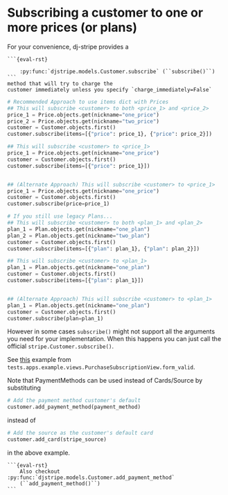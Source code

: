 # Subscribing a customer to one or more prices (or plans)

For your convenience, dj-stripe provides a
````{note}
```{eval-rst}

    :py:func:`djstripe.models.Customer.subscribe` (``subscribe()``)
```
method that will try to charge the
customer immediately unless you specify `charge_immediately=False`
````


```py
# Recommended Approach to use items dict with Prices
## This will subscribe <customer> to both <price_1> and <price_2>
price_1 = Price.objects.get(nickname="one_price")
price_2 = Price.objects.get(nickname="two_price")
customer = Customer.objects.first()
customer.subscribe(items=[{"price": price_1}, {"price": price_2}])

## This will subscribe <customer> to <price_1>
price_1 = Price.objects.get(nickname="one_price")
customer = Customer.objects.first()
customer.subscribe(items=[{"price": price_1}])


## (Alternate Approach) This will subscribe <customer> to <price_1>
price_1 = Price.objects.get(nickname="one_price")
customer = Customer.objects.first()
customer.subscribe(price=price_1)

# If you still use legacy Plans...
## This will subscribe <customer> to both <plan_1> and <plan_2>
plan_1 = Plan.objects.get(nickname="one_plan")
plan_2 = Plan.objects.get(nickname="two_plan")
customer = Customer.objects.first()
customer.subscribe(items=[{"plan": plan_1}, {"plan": plan_2}])

## This will subscribe <customer> to <plan_1>
plan_1 = Plan.objects.get(nickname="one_plan")
customer = Customer.objects.first()
customer.subscribe(items=[{"plan": plan_1}])


## (Alternate Approach) This will subscribe <customer> to <plan_1>
plan_1 = Plan.objects.get(nickname="one_plan")
customer = Customer.objects.first()
customer.subscribe(plan=plan_1)
```

However in some cases ``subscribe()`` might not
support all the arguments you need for your implementation. When this
happens you can just call the official `stripe.Customer.subscribe()`.

See [this](../../tests/apps/example/views.py) example from
`tests.apps.example.views.PurchaseSubscriptionView.form_valid`.

Note that PaymentMethods can be used instead of Cards/Source by
substituting

```py
# Add the payment method customer's default
customer.add_payment_method(payment_method)
```

instead of

```py
# Add the source as the customer's default card
customer.add_card(stripe_source)
```

in the above example.

````{tip}
```{eval-rst}
    Also checkout :py:func:`djstripe.models.Customer.add_payment_method`
    (``add_payment_method()``)
```
````